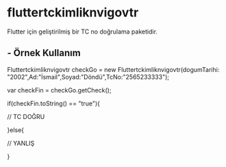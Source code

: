 # fluttertckimliknvigovtr

Flutter için geliştirilmiş bir TC no doğrulama paketidir.

## - Örnek Kullanım

Fluttertckimliknvigovtr checkGo = new Fluttertckimliknvigovtr(dogumTarihi: "2002",Ad:"İsmail",Soyad:"Döndü",TcNo:"2565233333");


var checkFin = checkGo.getCheck();


if(checkFin.toString() == "true"){

// TC DOĞRU

}else{

// YANLIŞ

}
